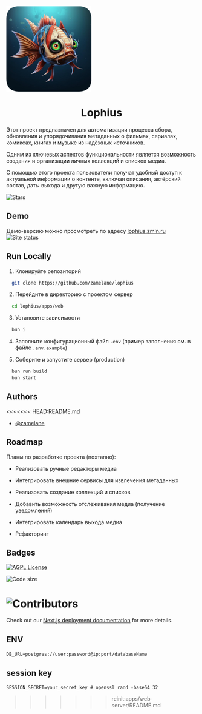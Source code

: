 
<img src="./_docs/logo.png" alt="" align="center" width="225">

<h1 align="center">Lophius</h1>

Этот проект предназначен для автоматизации процесса сбора, обновления и упорядочивания метаданных о фильмах, сериалах, комиксах, книгах и музыке из надёжных источников.

Одним из ключевых аспектов функциональности является возможность создания и организации личных коллекций и списков медиа.

С помощью этого проекта пользователи получат удобный доступ к актуальной информации о контенте, включая описания, актёрский состав, даты выхода и другую важную информацию.

![Stars](https://img.shields.io/github/stars/zamelane/lophius
)
## Demo

Демо-версию можно просмотреть по адресу [lophius.zmln.ru](https://lophius.zmln.ru)
![Site status](https://img.shields.io/website?url=https%3A%2F%2Flophius.zmln.ru
)
## Run Locally

1. Клонируйте репозиторий

```bash
  git clone https://github.com/zamelane/lophius
```

2. Перейдите в директорию с проектом сервер

```bash
  cd lophius/apps/web
```

3. Установите зависимости

```bash
  bun i
```

4. Заполните конфигурационный файл `.env` (пример заполнения см. в файле `.env.example`)

5. Соберите и запустите сервер (production)

```bash
  bun run build
  bun start
```


## Authors

<<<<<<< HEAD:README.md
- [@zamelane](https://www.github.com/zamelane)


## Roadmap

Планы по разработке проекта (поэтапно):

- Реализовать ручные редакторы медиа

- Интегрировать внешние сервисы для извлечения метаданных

- Реализовать создание коллекций и списков

- Добавить возможность отслеживания медиа (получение уведомлений)

- Интегрировать календарь выхода медиа

- Рефакторинг


## Badges

[![AGPL License](https://img.shields.io/badge/license-AGPL-blue.svg)](http://www.gnu.org/licenses/agpl-3.0)

![Code size](https://img.shields.io/github/languages/code-size/zamelane/lophius
)

![Contributors](https://img.shields.io/github/contributors/zamelane/lophius
)
=======
Check out our [Next.js deployment documentation](https://nextjs.org/docs/app/building-your-application/deploying) for more details.

## ENV
```env
DB_URL=postgres://user:password@ip:port/databaseName
```

## session key
```env
SESSION_SECRET=your_secret_key # openssl rand -base64 32
```
>>>>>>> reinit:apps/web-server/README.md
